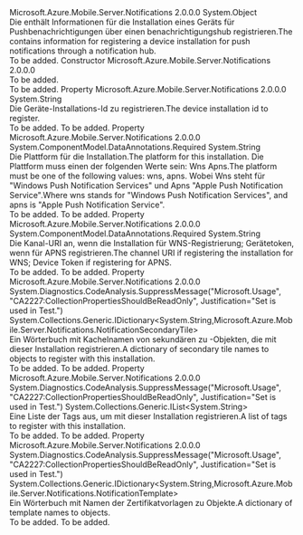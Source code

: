 <Type Name="NotificationInstallation" FullName="Microsoft.Azure.Mobile.Server.Notifications.NotificationInstallation">
  <TypeSignature Language="C#" Value="public class NotificationInstallation" />
  <TypeSignature Language="ILAsm" Value=".class public auto ansi beforefieldinit NotificationInstallation extends System.Object" />
  <TypeSignature Language="DocId" Value="T:Microsoft.Azure.Mobile.Server.Notifications.NotificationInstallation" />
  <TypeSignature Language="VB.NET" Value="Public Class NotificationInstallation" />
  <TypeSignature Language="F#" Value="type NotificationInstallation = class" />
  <AssemblyInfo>
    <AssemblyName>Microsoft.Azure.Mobile.Server.Notifications</AssemblyName>
    <AssemblyVersion>2.0.0.0</AssemblyVersion>
  </AssemblyInfo>
  <Base>
    <BaseTypeName>System.Object</BaseTypeName>
  </Base>
  <Interfaces />
  <Docs>
    <summary>
            <span data-ttu-id="82caa-101">Die <see cref="T:Microsoft.Azure.Mobile.Server.Notifications.NotificationInstallation" /> enthält Informationen für die Installation eines Geräts für Pushbenachrichtigungen über einen benachrichtigungshub registrieren.</span><span class="sxs-lookup"><span data-stu-id="82caa-101">The <see cref="T:Microsoft.Azure.Mobile.Server.Notifications.NotificationInstallation" /> contains information for registering a device installation for push notifications through a notification hub.</span></span>
            </summary>
    <remarks>To be added.</remarks>
  </Docs>
  <Members>
    <Member MemberName=".ctor">
      <MemberSignature Language="C#" Value="public NotificationInstallation ();" />
      <MemberSignature Language="ILAsm" Value=".method public hidebysig specialname rtspecialname instance void .ctor() cil managed" />
      <MemberSignature Language="DocId" Value="M:Microsoft.Azure.Mobile.Server.Notifications.NotificationInstallation.#ctor" />
      <MemberSignature Language="VB.NET" Value="Public Sub New ()" />
      <MemberType>Constructor</MemberType>
      <AssemblyInfo>
        <AssemblyName>Microsoft.Azure.Mobile.Server.Notifications</AssemblyName>
        <AssemblyVersion>2.0.0.0</AssemblyVersion>
      </AssemblyInfo>
      <Parameters />
      <Docs>
        <summary>To be added.</summary>
        <remarks>To be added.</remarks>
      </Docs>
    </Member>
    <Member MemberName="InstallationId">
      <MemberSignature Language="C#" Value="public string InstallationId { get; set; }" />
      <MemberSignature Language="ILAsm" Value=".property instance string InstallationId" />
      <MemberSignature Language="DocId" Value="P:Microsoft.Azure.Mobile.Server.Notifications.NotificationInstallation.InstallationId" />
      <MemberSignature Language="VB.NET" Value="Public Property InstallationId As String" />
      <MemberSignature Language="F#" Value="member this.InstallationId : string with get, set" Usage="Microsoft.Azure.Mobile.Server.Notifications.NotificationInstallation.InstallationId" />
      <MemberType>Property</MemberType>
      <AssemblyInfo>
        <AssemblyName>Microsoft.Azure.Mobile.Server.Notifications</AssemblyName>
        <AssemblyVersion>2.0.0.0</AssemblyVersion>
      </AssemblyInfo>
      <ReturnValue>
        <ReturnType>System.String</ReturnType>
      </ReturnValue>
      <Docs>
        <summary>
            <span data-ttu-id="82caa-102">Die Geräte-Installations-Id zu registrieren.</span><span class="sxs-lookup"><span data-stu-id="82caa-102">The device installation id to register.</span></span>
            </summary>
        <value>To be added.</value>
        <remarks>To be added.</remarks>
      </Docs>
    </Member>
    <Member MemberName="Platform">
      <MemberSignature Language="C#" Value="public string Platform { get; set; }" />
      <MemberSignature Language="ILAsm" Value=".property instance string Platform" />
      <MemberSignature Language="DocId" Value="P:Microsoft.Azure.Mobile.Server.Notifications.NotificationInstallation.Platform" />
      <MemberSignature Language="VB.NET" Value="Public Property Platform As String" />
      <MemberSignature Language="F#" Value="member this.Platform : string with get, set" Usage="Microsoft.Azure.Mobile.Server.Notifications.NotificationInstallation.Platform" />
      <MemberType>Property</MemberType>
      <AssemblyInfo>
        <AssemblyName>Microsoft.Azure.Mobile.Server.Notifications</AssemblyName>
        <AssemblyVersion>2.0.0.0</AssemblyVersion>
      </AssemblyInfo>
      <Attributes>
        <Attribute>
          <AttributeName>System.ComponentModel.DataAnnotations.Required</AttributeName>
        </Attribute>
      </Attributes>
      <ReturnValue>
        <ReturnType>System.String</ReturnType>
      </ReturnValue>
      <Docs>
        <summary>
            <span data-ttu-id="82caa-103">Die Plattform für die Installation.</span><span class="sxs-lookup"><span data-stu-id="82caa-103">The platform for this installation.</span></span> <span data-ttu-id="82caa-104">Die Plattform muss einen der folgenden Werte sein: Wns Apns.</span><span class="sxs-lookup"><span data-stu-id="82caa-104">The platform must be one of the following values: wns, apns.</span></span>  
            <span data-ttu-id="82caa-105">Wobei Wns steht für "Windows Push Notification Services" und Apns "Apple Push Notification Service".</span><span class="sxs-lookup"><span data-stu-id="82caa-105">Where wns stands for "Windows Push Notification Services", and apns is "Apple Push Notification Service".</span></span>
            </summary>
        <value>To be added.</value>
        <remarks>To be added.</remarks>
      </Docs>
    </Member>
    <Member MemberName="PushChannel">
      <MemberSignature Language="C#" Value="public string PushChannel { get; set; }" />
      <MemberSignature Language="ILAsm" Value=".property instance string PushChannel" />
      <MemberSignature Language="DocId" Value="P:Microsoft.Azure.Mobile.Server.Notifications.NotificationInstallation.PushChannel" />
      <MemberSignature Language="VB.NET" Value="Public Property PushChannel As String" />
      <MemberSignature Language="F#" Value="member this.PushChannel : string with get, set" Usage="Microsoft.Azure.Mobile.Server.Notifications.NotificationInstallation.PushChannel" />
      <MemberType>Property</MemberType>
      <AssemblyInfo>
        <AssemblyName>Microsoft.Azure.Mobile.Server.Notifications</AssemblyName>
        <AssemblyVersion>2.0.0.0</AssemblyVersion>
      </AssemblyInfo>
      <Attributes>
        <Attribute>
          <AttributeName>System.ComponentModel.DataAnnotations.Required</AttributeName>
        </Attribute>
      </Attributes>
      <ReturnValue>
        <ReturnType>System.String</ReturnType>
      </ReturnValue>
      <Docs>
        <summary>
            <span data-ttu-id="82caa-106">Die Kanal-URI an, wenn die Installation für WNS-Registrierung; Gerätetoken, wenn für APNS registrieren.</span><span class="sxs-lookup"><span data-stu-id="82caa-106">The channel URI if registering the installation for WNS; Device Token if registering for APNS.</span></span>
            </summary>
        <value>To be added.</value>
        <remarks>To be added.</remarks>
      </Docs>
    </Member>
    <Member MemberName="SecondaryTiles">
      <MemberSignature Language="C#" Value="public System.Collections.Generic.IDictionary&lt;string,Microsoft.Azure.Mobile.Server.Notifications.NotificationSecondaryTile&gt; SecondaryTiles { get; set; }" />
      <MemberSignature Language="ILAsm" Value=".property instance class System.Collections.Generic.IDictionary`2&lt;string, class Microsoft.Azure.Mobile.Server.Notifications.NotificationSecondaryTile&gt; SecondaryTiles" />
      <MemberSignature Language="DocId" Value="P:Microsoft.Azure.Mobile.Server.Notifications.NotificationInstallation.SecondaryTiles" />
      <MemberSignature Language="VB.NET" Value="Public Property SecondaryTiles As IDictionary(Of String, NotificationSecondaryTile)" />
      <MemberSignature Language="F#" Value="member this.SecondaryTiles : System.Collections.Generic.IDictionary&lt;string, Microsoft.Azure.Mobile.Server.Notifications.NotificationSecondaryTile&gt; with get, set" Usage="Microsoft.Azure.Mobile.Server.Notifications.NotificationInstallation.SecondaryTiles" />
      <MemberType>Property</MemberType>
      <AssemblyInfo>
        <AssemblyName>Microsoft.Azure.Mobile.Server.Notifications</AssemblyName>
        <AssemblyVersion>2.0.0.0</AssemblyVersion>
      </AssemblyInfo>
      <Attributes>
        <Attribute>
          <AttributeName>System.Diagnostics.CodeAnalysis.SuppressMessage("Microsoft.Usage", "CA2227:CollectionPropertiesShouldBeReadOnly", Justification="Set is used in Test.")</AttributeName>
        </Attribute>
      </Attributes>
      <ReturnValue>
        <ReturnType>System.Collections.Generic.IDictionary&lt;System.String,Microsoft.Azure.Mobile.Server.Notifications.NotificationSecondaryTile&gt;</ReturnType>
      </ReturnValue>
      <Docs>
        <summary>
            <span data-ttu-id="82caa-107">Ein Wörterbuch mit Kachelnamen von sekundären zu <see cref="T:Microsoft.Azure.Mobile.Server.Notifications.NotificationSecondaryTile" /> -Objekten, die mit dieser Installation registrieren.</span><span class="sxs-lookup"><span data-stu-id="82caa-107">A dictionary of secondary tile names to <see cref="T:Microsoft.Azure.Mobile.Server.Notifications.NotificationSecondaryTile" /> objects to register with this installation.</span></span>
            </summary>
        <value>To be added.</value>
        <remarks>To be added.</remarks>
      </Docs>
    </Member>
    <Member MemberName="Tags">
      <MemberSignature Language="C#" Value="public System.Collections.Generic.IList&lt;string&gt; Tags { get; set; }" />
      <MemberSignature Language="ILAsm" Value=".property instance class System.Collections.Generic.IList`1&lt;string&gt; Tags" />
      <MemberSignature Language="DocId" Value="P:Microsoft.Azure.Mobile.Server.Notifications.NotificationInstallation.Tags" />
      <MemberSignature Language="VB.NET" Value="Public Property Tags As IList(Of String)" />
      <MemberSignature Language="F#" Value="member this.Tags : System.Collections.Generic.IList&lt;string&gt; with get, set" Usage="Microsoft.Azure.Mobile.Server.Notifications.NotificationInstallation.Tags" />
      <MemberType>Property</MemberType>
      <AssemblyInfo>
        <AssemblyName>Microsoft.Azure.Mobile.Server.Notifications</AssemblyName>
        <AssemblyVersion>2.0.0.0</AssemblyVersion>
      </AssemblyInfo>
      <Attributes>
        <Attribute>
          <AttributeName>System.Diagnostics.CodeAnalysis.SuppressMessage("Microsoft.Usage", "CA2227:CollectionPropertiesShouldBeReadOnly", Justification="Set is used in Test.")</AttributeName>
        </Attribute>
      </Attributes>
      <ReturnValue>
        <ReturnType>System.Collections.Generic.IList&lt;System.String&gt;</ReturnType>
      </ReturnValue>
      <Docs>
        <summary>
            <span data-ttu-id="82caa-108">Eine Liste der Tags aus, um mit dieser Installation registrieren.</span><span class="sxs-lookup"><span data-stu-id="82caa-108">A list of tags to register with this installation.</span></span>
            </summary>
        <value>To be added.</value>
        <remarks>To be added.</remarks>
      </Docs>
    </Member>
    <Member MemberName="Templates">
      <MemberSignature Language="C#" Value="public System.Collections.Generic.IDictionary&lt;string,Microsoft.Azure.Mobile.Server.Notifications.NotificationTemplate&gt; Templates { get; set; }" />
      <MemberSignature Language="ILAsm" Value=".property instance class System.Collections.Generic.IDictionary`2&lt;string, class Microsoft.Azure.Mobile.Server.Notifications.NotificationTemplate&gt; Templates" />
      <MemberSignature Language="DocId" Value="P:Microsoft.Azure.Mobile.Server.Notifications.NotificationInstallation.Templates" />
      <MemberSignature Language="VB.NET" Value="Public Property Templates As IDictionary(Of String, NotificationTemplate)" />
      <MemberSignature Language="F#" Value="member this.Templates : System.Collections.Generic.IDictionary&lt;string, Microsoft.Azure.Mobile.Server.Notifications.NotificationTemplate&gt; with get, set" Usage="Microsoft.Azure.Mobile.Server.Notifications.NotificationInstallation.Templates" />
      <MemberType>Property</MemberType>
      <AssemblyInfo>
        <AssemblyName>Microsoft.Azure.Mobile.Server.Notifications</AssemblyName>
        <AssemblyVersion>2.0.0.0</AssemblyVersion>
      </AssemblyInfo>
      <Attributes>
        <Attribute>
          <AttributeName>System.Diagnostics.CodeAnalysis.SuppressMessage("Microsoft.Usage", "CA2227:CollectionPropertiesShouldBeReadOnly", Justification="Set is used in Test.")</AttributeName>
        </Attribute>
      </Attributes>
      <ReturnValue>
        <ReturnType>System.Collections.Generic.IDictionary&lt;System.String,Microsoft.Azure.Mobile.Server.Notifications.NotificationTemplate&gt;</ReturnType>
      </ReturnValue>
      <Docs>
        <summary>
            <span data-ttu-id="82caa-109">Ein Wörterbuch mit Namen der Zertifikatvorlagen zu <see cref="T:Microsoft.Azure.Mobile.Server.Notifications.NotificationTemplate" /> Objekte.</span><span class="sxs-lookup"><span data-stu-id="82caa-109">A dictionary of template names to <see cref="T:Microsoft.Azure.Mobile.Server.Notifications.NotificationTemplate" /> objects.</span></span>
            </summary>
        <value>To be added.</value>
        <remarks>To be added.</remarks>
      </Docs>
    </Member>
  </Members>
</Type>